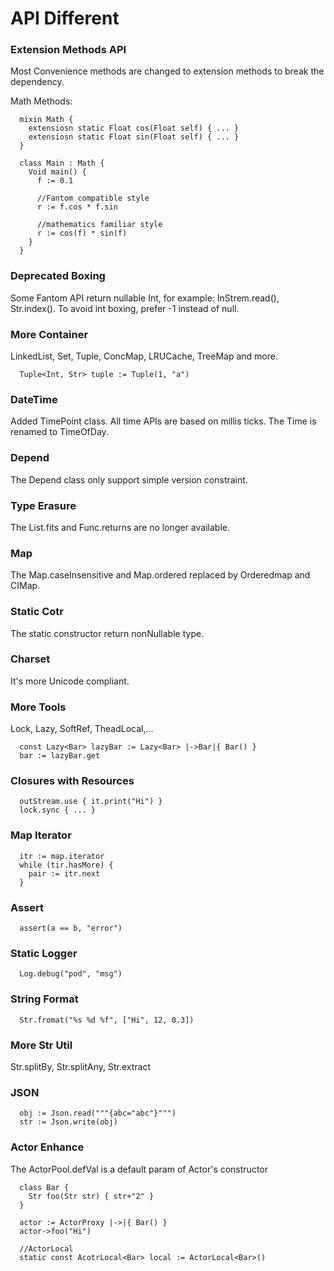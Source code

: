 

# API Different #

### Extension Methods API ###
Most Convenience methods are changed to extension methods to break the dependency.

Math Methods:
```
  mixin Math {
    extensiosn static Float cos(Float self) { ... }
    extensiosn static Float sin(Float self) { ... }
  }

  class Main : Math {
    Void main() {
      f := 0.1

      //Fantom compatible style
      r := f.cos * f.sin

      //mathematics familiar style
      r := cos(f) * sin(f)
    }
  }
```

### Deprecated Boxing ###
Some Fantom API return nullable Int, for example: InStrem.read(), Str.index().
To avoid int boxing, prefer -1 instead of null.

### More Container ###
LinkedList, Set, Tuple, ConcMap, LRUCache, TreeMap and more.
```
  Tuple<Int, Str> tuple := Tuple(1, "a")
```

### DateTime ###
Added TimePoint class.
All time APIs are based on millis ticks.
The Time is renamed to TimeOfDay.

### Depend ###
The Depend class only support simple version constraint.

### Type Erasure ###
The List.fits and Func.returns are no longer available.

### Map ###
The Map.caseInsensitive and Map.ordered replaced by Orderedmap and CIMap.

### Static Cotr ###
The static constructor return nonNullable type.

### Charset ###
It's more Unicode compliant.

### More Tools ###
Lock, Lazy, SoftRef, TheadLocal,...
```
  const Lazy<Bar> lazyBar := Lazy<Bar> |->Bar|{ Bar() }
  bar := lazyBar.get
```

### Closures with Resources ###
```
  outStream.use { it.print("Hi") }
  lock.sync { ... }
```

### Map Iterator ###
```
  itr := map.iterator
  while (tir.hasMore) {
    pair := itr.next
  }
```

### Assert ###
```
  assert(a == b, "error")
```

### Static Logger ###
```
  Log.debug("pod", "msg")
```

### String Format ###
```
  Str.fromat("%s %d %f", ["Hi", 12, 0.3])
```

### More Str Util ###
Str.splitBy, Str.splitAny, Str.extract

### JSON ###
```
  obj := Json.read("""{abc="abc"}""")
  str := Json.write(obj)
```

### Actor Enhance ###
The ActorPool.defVal is a default param of Actor's constructor
```
  class Bar {
    Str foo(Str str) { str+"2" }
  }

  actor := ActorProxy |->|{ Bar() }
  actor->foo("Hi")
```
```
  //ActorLocal
  static const AcotrLocal<Bar> local := ActorLocal<Bar>()
```


